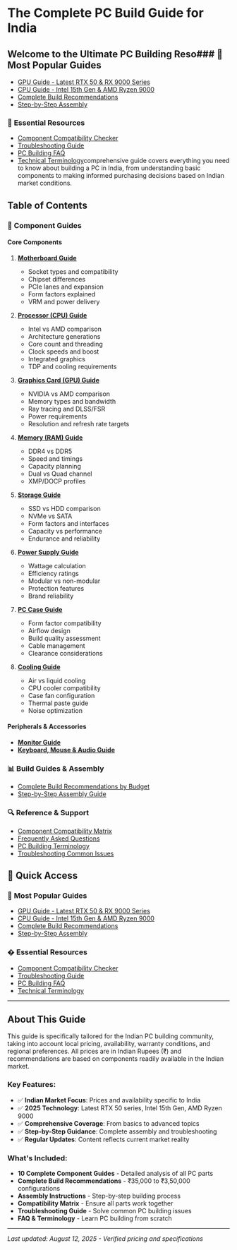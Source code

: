 # The Complete PC Build Guide for India

## Welcome to the Ultimate PC Building Reso### 🎯 **Most Popular Guides**
- [GPU Guide - Latest RTX 50 & RX 9000 Series](guides/gpu-guide.md)
- [CPU Guide - Intel 15th Gen & AMD Ryzen 9000](guides/cpu-guide.md)
- [Complete Build Recommendations](builds/budget-builds.md)
- [Step-by-Step Assembly](assembly/build-guide.md)

### 🔧 **Essential Resources**
- [Component Compatibility Checker](compatibility/compatibility-matrix.md)
- [Troubleshooting Guide](troubleshooting/common-issues.md)
- [PC Building FAQ](learning/faq.md)
- [Technical Terminology](learning/terminology.md)comprehensive guide covers everything you need to know about building a PC in India, from understanding basic components to making informed purchasing decisions based on Indian market conditions.

## Table of Contents

### 🔧 **Component Guides**

#### Core Components
1. **[Motherboard Guide](guides/motherboard-guide.md)**
   - Socket types and compatibility
   - Chipset differences
   - PCIe lanes and expansion
   - Form factors explained
   - VRM and power delivery

2. **[Processor (CPU) Guide](guides/cpu-guide.md)**
   - Intel vs AMD comparison
   - Architecture generations
   - Core count and threading
   - Clock speeds and boost
   - Integrated graphics
   - TDP and cooling requirements

3. **[Graphics Card (GPU) Guide](guides/gpu-guide.md)**
   - NVIDIA vs AMD comparison
   - Memory types and bandwidth
   - Ray tracing and DLSS/FSR
   - Power requirements
   - Resolution and refresh rate targets

4. **[Memory (RAM) Guide](guides/ram-guide.md)**
   - DDR4 vs DDR5
   - Speed and timings
   - Capacity planning
   - Dual vs Quad channel
   - XMP/DOCP profiles

5. **[Storage Guide](guides/storage-guide.md)**
   - SSD vs HDD comparison
   - NVMe vs SATA
   - Form factors and interfaces
   - Capacity vs performance
   - Endurance and reliability

6. **[Power Supply Guide](guides/psu-guide.md)**
   - Wattage calculation
   - Efficiency ratings
   - Modular vs non-modular
   - Protection features
   - Brand reliability

7. **[PC Case Guide](guides/case-guide.md)**
   - Form factor compatibility
   - Airflow design
   - Build quality assessment
   - Cable management
   - Clearance considerations

8. **[Cooling Guide](guides/cooling-guide.md)**
   - Air vs liquid cooling
   - CPU cooler compatibility
   - Case fan configuration
   - Thermal paste guide
   - Noise optimization

#### Peripherals & Accessories
- **[Monitor Guide](guides/monitor-guide.md)**
- **[Keyboard, Mouse & Audio Guide](guides/peripherals-guide.md)**

### 📊 **Build Guides & Assembly**
- [Complete Build Recommendations by Budget](builds/budget-builds.md)
- [Step-by-Step Assembly Guide](assembly/build-guide.md)

### 🔍 **Reference & Support**
- [Component Compatibility Matrix](compatibility/compatibility-matrix.md)
- [Frequently Asked Questions](learning/faq.md)
- [PC Building Terminology](learning/terminology.md)
- [Troubleshooting Common Issues](troubleshooting/common-issues.md)

## 🌟 Quick Access

### 🎯 **Most Popular Guides**
- [GPU Guide - Latest RTX 50 & RX 9000 Series](guides/gpu-guide.md)
- [CPU Guide - Intel 15th Gen & AMD Ryzen 9000](guides/cpu-guide.md)
- [Complete Build Recommendations](builds/budget-builds.md)
- [Step-by-Step Assembly](assembly/build-guide.md)

### � **Essential Resources**
- [Component Compatibility Checker](compatibility/compatibility-matrix.md)
- [Troubleshooting Guide](troubleshooting/common-issues.md)
- [PC Building FAQ](learning/faq.md)
- [Technical Terminology](learning/terminology.md)

---

## About This Guide

This guide is specifically tailored for the Indian PC building community, taking into account local pricing, availability, warranty conditions, and regional preferences. All prices are in Indian Rupees (₹) and recommendations are based on components readily available in the Indian market.

### Key Features:
- ✅ **Indian Market Focus**: Prices and availability specific to India
- ✅ **2025 Technology**: Latest RTX 50 series, Intel 15th Gen, AMD Ryzen 9000
- ✅ **Comprehensive Coverage**: From basics to advanced topics
- ✅ **Step-by-Step Guidance**: Complete assembly and troubleshooting
- ✅ **Regular Updates**: Content reflects current market reality

### What's Included:
- **10 Complete Component Guides** - Detailed analysis of all PC parts
- **Complete Build Recommendations** - ₹35,000 to ₹3,50,000 configurations
- **Assembly Instructions** - Step-by-step building process
- **Compatibility Matrix** - Ensure all parts work together
- **Troubleshooting Guide** - Solve common PC building issues
- **FAQ & Terminology** - Learn PC building from scratch

---

*Last updated: August 12, 2025 - Verified pricing and specifications*
